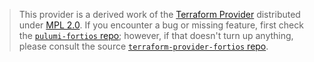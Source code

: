 > This provider is a derived work of the [Terraform Provider](https://github.com/fortinetdev/terraform-provider-fortios)
> distributed under [MPL 2.0](https://www.mozilla.org/en-US/MPL/2.0/). If you encounter a bug or missing feature,
> first check the [`pulumi-fortios` repo](https://github.com/pulumiverse/pulumi-fortios/issues); however, if that doesn't turn up anything,
> please consult the source [`terraform-provider-fortios` repo](https://github.com/fortinetdev/terraform-provider-fortios/issues).